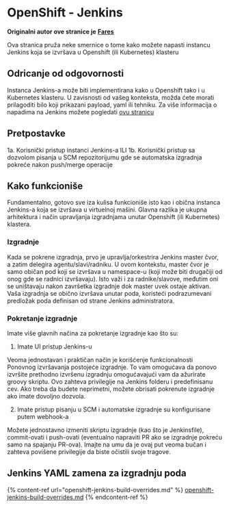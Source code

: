 # OpenShift - Jenkins

**Originalni autor ove stranice je** [**Fares**](https://www.linkedin.com/in/fares-siala/)

Ova stranica pruža neke smernice o tome kako možete napasti instancu Jenkins koja se izvršava u Openshift (ili Kubernetes) klasteru

## Odricanje od odgovornosti

Instanca Jenkins-a može biti implementirana kako u Openshift tako i u Kubernetes klasteru. U zavisnosti od vašeg konteksta, možda ćete morati prilagoditi bilo koji prikazani payload, yaml ili tehniku. Za više informacija o napadima na Jenkins možete pogledati [ovu stranicu](../../../pentesting-ci-cd/jenkins-security/)

## Pretpostavke

1a. Korisnički pristup instanci Jenkins-a ILI 1b. Korisnički pristup sa dozvolom pisanja u SCM repozitorijumu gde se automatska izgradnja pokreće nakon push/merge operacije

## Kako funkcioniše

Fundamentalno, gotovo sve iza kulisa funkcioniše isto kao i obična instanca Jenkins-a koja se izvršava u virtuelnoj mašini. Glavna razlika je ukupna arhitektura i način upravljanja izgradnjama unutar Openshift (ili Kubernetes) klastera.

### Izgradnje

Kada se pokrene izgradnja, prvo je upravlja/orkestrira Jenkins master čvor, a zatim delegira agentu/slavi/radniku. U ovom kontekstu, master čvor je samo običan pod koji se izvršava u namespace-u (koji može biti drugačiji od onog gde se radnici izvršavaju). Isto važi i za radnike/slavove, međutim oni se uništavaju nakon završetka izgradnje dok master uvek ostaje aktivan. Vaša izgradnja se obično izvršava unutar poda, koristeći podrazumevani predložak poda definisan od strane Jenkins administratora.

### Pokretanje izgradnje

Imate više glavnih načina za pokretanje izgradnje kao što su:

1. Imate UI pristup Jenkins-u

Veoma jednostavan i praktičan način je korišćenje funkcionalnosti Ponovnog izvršavanja postojeće izgradnje. To vam omogućava da ponovo izvršite prethodno izvršenu izgradnju omogućavajući vam da ažurirate groovy skriptu. Ovo zahteva privilegije na Jenkins folderu i predefinisanu cev. Ako treba da budete neprimetni, možete obrisati pokrenute izgradnje ako imate dovoljno dozvola.

2. Imate pristup pisanju u SCM i automatske izgradnje su konfigurisane putem webhook-a

Možete jednostavno izmeniti skriptu izgradnje (kao što je Jenkinsfile), commit-ovati i push-ovati (eventualno napraviti PR ako se izgradnje pokreću samo na spajanju PR-ova). Imajte na umu da je ovaj put veoma bučan i zahteva povišene privilegije da biste očistili svoje tragove.

## Jenkins YAML zamena za izgradnju poda

{% content-ref url="openshift-jenkins-build-overrides.md" %}
[openshift-jenkins-build-overrides.md](openshift-jenkins-build-overrides.md)
{% endcontent-ref %}
